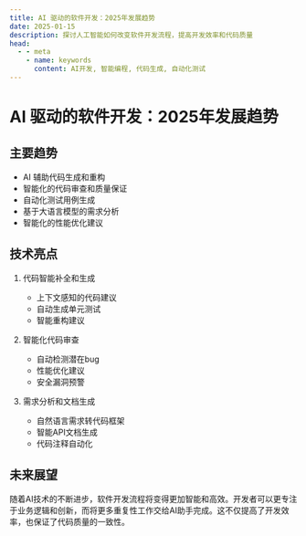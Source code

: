 ```yaml
---
title: AI 驱动的软件开发：2025年发展趋势
date: 2025-01-15
description: 探讨人工智能如何改变软件开发流程，提高开发效率和代码质量
head:
  - - meta
    - name: keywords
      content: AI开发, 智能编程, 代码生成, 自动化测试
---
```


# AI 驱动的软件开发：2025年发展趋势

## 主要趋势

- AI 辅助代码生成和重构
- 智能化的代码审查和质量保证
- 自动化测试用例生成
- 基于大语言模型的需求分析
- 智能化的性能优化建议

## 技术亮点

1. 代码智能补全和生成
   - 上下文感知的代码建议
   - 自动生成单元测试
   - 智能重构建议

2. 智能化代码审查
   - 自动检测潜在bug
   - 性能优化建议
   - 安全漏洞预警

3. 需求分析和文档生成
   - 自然语言需求转代码框架
   - 智能API文档生成
   - 代码注释自动化

## 未来展望

随着AI技术的不断进步，软件开发流程将变得更加智能和高效。开发者可以更专注于业务逻辑和创新，而将更多重复性工作交给AI助手完成。这不仅提高了开发效率，也保证了代码质量的一致性。